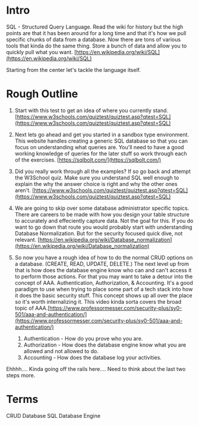 # Intro
SQL - Structured Query Language.  Read the wiki for history but the high points are that it has been around for a long time and that it's how we pull specific chunks of data from a database.  Now there are tons of various tools that kinda do the same thing.  Store a bunch of data and allow you to quickly pull what you want.  [https://en.wikipedia.org/wiki/SQL](https://en.wikipedia.org/wiki/SQL)

Starting from the center let's tackle the language itself.  

# Rough Outline
1. Start with this test to get an idea of where you currently stand.  [https://www.w3schools.com/quiztest/quiztest.asp?qtest=SQL](https://www.w3schools.com/quiztest/quiztest.asp?qtest=SQL)

2. Next lets go ahead and get you started in a sandbox type environment.  This website handles creating a generic SQL database so that you can focus on understanding what queries are.  You'll need to have a good working knowledge of queries for the later stuff so work through each of the exercises.  [https://sqlbolt.com/](https://sqlbolt.com/)

3. Did you really work through all the examples?  If so go back and attempt the W3School quiz.  Make sure you understand SQL well enough to explain the why the answer choice is right and why the other ones aren't.  [https://www.w3schools.com/quiztest/quiztest.asp?qtest=SQL](https://www.w3schools.com/quiztest/quiztest.asp?qtest=SQL)

4. We are going to skip over some database administrator specific topics.  There are careers to be made with how you design your table structure to accurately and effeciently capture data.  Not the goal for this.  If you do want to go down that route you would probably start with understanding Database Normalization.  But for the security focused quick dive, not relevant.  [https://en.wikipedia.org/wiki/Database_normalization](https://en.wikipedia.org/wiki/Database_normalization)

5. So now you have a rough idea of how to do the normal CRUD options on a database.  (CREATE, READ, UPDATE, DELETE.)  The next level up from that is how does the database engine know who can and can't access it to perform those actions.  For that you may want to take a detour into the concept of AAA.  Authentication, Authorization, & Accounting.  It's a good paradigm to use when trying to place some part of a tech stack into how it does the basic security stuff.  This concept shows up all over the place so it's worth internalizing it.  This video kinda sorta covers the broad topic of AAA.[https://www.professormesser.com/security-plus/sy0-501/aaa-and-authentication/](https://www.professormesser.com/security-plus/sy0-501/aaa-and-authentication/)
    1. Authentication - How do you prove who you are.
    2. Authorization - How does the database engine know what you are allowed and not allowed to do.
    3. Accounting - How does the database log your activities.   

Ehhhh....  Kinda going off the rails here....  Need to think about the last two steps more.

# Terms
CRUD
Database
SQL
Database Engine


